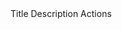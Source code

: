 <settings-card>
    <settings-card-icon icon="icon"></settings-card-icon>
    <settings-card-title>Title</settings-card-title>
    <settings-card-description>Description</settings-card-description>
    <settings-card-actions>Actions</settings-card-actions>
</settings-card>
